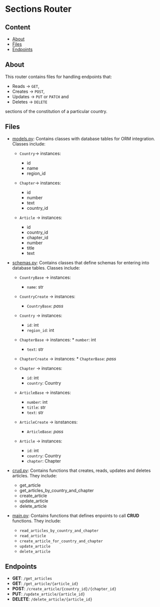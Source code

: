 # Sections Router

## Content

* [About](#about)
* [Files](#files)
* [Endpoints](#endpoints)


## About

This router contains files for handling
endpoints that:

* Reads -> `GET`,
* Creates -> `POST`,
* Updates -> `PUT` or `PATCH` and
* Deletes -> `DELETE`

sections of the constitution
of a particular country.


## Files

* [models.py](./models.py): Contains classes with
	                    database tables for
	                    ORM integration.
	                    Classes include:

	* `Country`-> instances:
		* id
		* name
		* region_id

	* `Chapter`-> instances:
		* id
		* number
		* text
		* country_id

	* `Article` -> instances:
		* id
		* country_id
		* chapter_id
		* number
		* title
		* text

* [schemas.py](./schemas.py): Contains classes
			      that define schemas
			      for entering into
			      database tables.
			      Classes include:

	* `CountryBase` -> instances:
		* `name`: str

	* `CountryCreate` -> instances:
		* `CountryBase`: *pass*

	* `Country` -> instances:
		* `id`: int
		* `region_id`: int

	* `ChapterBase` -> instances:
                * `number`: int
		* `text`: str

	* `ChapterCreate` -> instances:
                * `ChapterBase`: *pass*

	* `Chapter` -> instances:
		* `id`: int
		* `country`: Country

	* `ArticleBase` -> instances:
		* `number`: int
		* `title`: str
		* `text`: str

	* `ArticleCreate` -> isnstances:
		* `ArticleBase`: *pass*

	* `Article` -> instances:
		* `id`: int
		* `country`: Country
		* `chapter`: Chapter

* [crud.py](./crud.py): Contains functions that
			creates, reads, updates
			and deletes articles.
			They include:
	* get_article
	* get_articles_by_country_and_chapter
	* create_article
	* update_article
	* delete_article
* [main.py](./main.py): Contains functions that
			defines enpoints to call
			**CRUD** functions. They
			include:

	* `read_articles_by_country_and_chapter`
	* `read_article`
	* `create_article_for_country_and_chapter`
	* `update_article`
	* `delete_article`


## Endpoints

* **GET**: `/get_articles`
* **GET**: `/get_article/{article_id}`
* **POST**: `/create_article/{country_id}/{chapter_id}`
* **PUT**: `/update_article/{article_id}`
* **DELETE**: `/delete_article/{article_id}`
